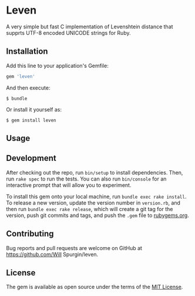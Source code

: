 # Leven

A very simple but fast C implementation of Levenshtein distance that supprts
UTF-8 encoded UNICODE strings for Ruby.

## Installation

Add this line to your application's Gemfile:

```ruby
gem 'leven'
```

And then execute:

    $ bundle

Or install it yourself as:

    $ gem install leven

## Usage


## Development

After checking out the repo, run `bin/setup` to install dependencies. Then, run `rake spec` to run the tests. You can also run `bin/console` for an interactive prompt that will allow you to experiment.

To install this gem onto your local machine, run `bundle exec rake install`. To release a new version, update the version number in `version.rb`, and then run `bundle exec rake release`, which will create a git tag for the version, push git commits and tags, and push the `.gem` file to [rubygems.org](https://rubygems.org).

## Contributing

Bug reports and pull requests are welcome on GitHub at https://github.com/Will Spurgin/leven.


## License

The gem is available as open source under the terms of the [MIT License](http://opensource.org/licenses/MIT).

